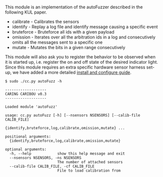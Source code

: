 This module is an implementation of the autoFuzzer described in the following KUL paper.
- calibrate - Calibrates the sensors
- identify - Replay a log file and identify message causing a specific event
- bruteforce - Bruteforce all ids with a given payload
- omission - Iterates over all the arbitration ids in a log and consecutively omits all the messages sent to a specific one
- mutate - Mutates the bits in a given range consecutively

This module will also ask you to register the behavior to be observed when it is started up, i.e. register the on and off state of the desired indicator light.
Since this module requires an extra specific hardware sensor harness set-up, we have added a more detailed [install and configure guide](documentation/sensorharnessconfig.md).

```
$ sudo ./cc.py autoFuzz -h

-------------------
CARING CARIBOU v0.3
-------------------

Loaded module 'autoFuzz'

usage: cc.py autoFuzz [-h] [--nsensors NSENSORS] [--calib-file CALIB_FILE]
                      {identify,bruteforce,log,calibrate,omission,mutate} ...

positional arguments:
  {identify,bruteforce,log,calibrate,omission,mutate}

optional arguments:
  -h, --help            show this help message and exit
  --nsensors NSENSORS, -ns NSENSORS
                        The number of attached sensors
  --calib-file CALIB_FILE, -cf CALIB_FILE
                        File to load calibration from
```


